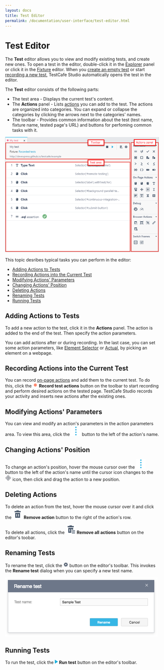 ```yaml
---
layout: docs
title: Test Editor
permalink: /documentation/user-interface/test-editor.html
---
```

# Test Editor

The **Test** editor allows you to view and modify existing tests, and create new ones. To open a test in the editor, double-click it in the [Explorer](explorer-panel.md) panel or click it in the [Fixture](fixture-editor.md) editor. When you [create an empty test](../working-with-testcafe-studio/recording-tests/README.md#creating-tests) or start [recording a new test](../working-with-testcafe-studio/recording-tests/README.md#starting-and-stopping-recording), TestCafe Studio automatically opens the test in the editor.

The **Test** editor consists of the following parts:

* The test area - Displays the current test's content.
* The **Actions** panel - Lists [actions](../working-with-testcafe-studio/recording-tests/test-actions/README.md) you can add to the test.
    The actions are organized into categories. You can expand or collapse the categories by clicking the arrows next to the categories' names.
* The toolbar - Provides common information about the test (test name, fixture name, tested page's URL) and buttons for perfoming common tasks with it.

![Test editor](../../images/user-interface/test-editor.png)

This topic desribes typical tasks you can perform in the editor:

* [Adding Actions to Tests](#adding-actions-to-tests)
* [Recording Actions into the Current Test](#recording-actions-into-the-current-test)
* [Modifying Actions' Parameters](#modifying-action-parameters)
* [Changing Actions' Position](#changing-action-position)
* [Deleting Actions](#deleting-actions)
* [Renaming Tests](#renaming-tests)
* [Running Tests](#running-tests)

## Adding Actions to Tests

To add a new action to the test, click it in the **Actions** panel. The action is added to the end of the test. Then specify the action parameters.

You can add actions after or during recording. In the last case, you can set some action parameters, like [Element Selector](../working-with-testcafe-studio/recording-tests/test-actions/on-page-actions/action-parameters.md#element-selector) or [Actual](../working-with-testcafe-studio/recording-tests/test-actions/assertions.md#actual-parameter), by picking an element on a webpage.

## Recording Actions into the Current Test

You can record [on-page actions](../working-with-testcafe-studio/recording-tests/test-actions/on-page-actions/README.md) and add them to the current test. To do this, click the ![Record button](../../images/working-with-testcafe-studio/record-test-icon.png) **Record test actions** button on the toolbar to start recording and perform desired actions on the tested page. TestCafe Studio records your activity and inserts new actions after the existing ones.

## Modifying Actions' Parameters

You can view and modify an action's parameters in the action parameters area. To view this area, click the ![Drag icon](../../images/user-interface/drag-item-icon.svg) button to the left of the action's name.

## Changing Actions' Position

To change an action's position, hover the mouse cursor over the ![Drag icon](../../images/user-interface/drag-item-icon.svg) button to the left of the action's name until the cursor icon changes to the ![Drag icon](../../images/user-interface/move-cursor-icon.png) icon, then click and drag the action to a new position.

## Deleting Actions

To delete an action from the test, hover the mouse cursor over it and click the ![Remove icon](../../images/user-interface/remove-big-icon.svg) **Remove action** button to the right of the action's row.

To delete all actions, click the ![Remove all actions icon](../../images/user-interface/remove-all-icon.svg) **Remove all actions** button on the editor's toobar.

## Renaming Tests

To rename the test, click the ![Settings button](../../images/working-with-testcafe-studio/settings-icon.png) button on the editor's toolbar. This invokes the **Rename test** dialog when you can specify a new test name.

![Rename test dialog](../../images/user-interface/dialogs/rename-test-dialog.png)

## Running Tests

To run the test, click the ![Run tests button](../../images/working-with-testcafe-studio/action-run-icon.png) **Run test** button on the editor's toolbar.